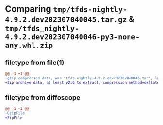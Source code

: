 # Comparing `tmp/tfds-nightly-4.9.2.dev202307040045.tar.gz` & `tmp/tfds_nightly-4.9.2.dev202307040046-py3-none-any.whl.zip`

## filetype from file(1)

```diff
@@ -1 +1 @@
-gzip compressed data, was "tfds-nightly-4.9.2.dev202307040045.tar", last modified: Tue Jul  4 00:46:00 2023, max compression
+Zip archive data, at least v2.0 to extract, compression method=deflate
```

## filetype from diffoscope

```diff
@@ -1 +1 @@
-GzipFile
+ZipFile
```

